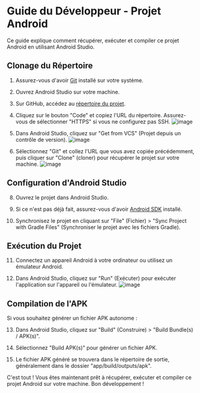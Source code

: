 # Guide du Développeur - Projet Android

Ce guide explique comment récupérer, exécuter et compiler ce projet Android en utilisant Android Studio.





## Clonage du Répertoire

1. Assurez-vous d'avoir [Git](https://git-scm.com/) installé sur votre système.

2. Ouvrez Android Studio sur votre machine.

3. Sur GitHub, accédez au [répertoire du projet]([https://github.com/votre-utilisateur/votre-projet](https://github.com/j-mouellic/OpenClassRooms-P3-EntreVoisins.git)).

4. Cliquez sur le bouton "Code" et copiez l'URL du répertoire. Assurez-vous de sélectionner "HTTPS" si vous ne configurez pas SSH.
![image](https://github.com/j-mouellic/OpenClassRooms-P3-EntreVoisins/assets/115517052/6a13e38b-f980-4766-b26c-f75113b7bace)

5. Dans Android Studio, cliquez sur "Get from VCS" (Projet depuis un contrôle de version).
![image](https://github.com/j-mouellic/OpenClassRooms-P3-EntreVoisins/assets/115517052/c6750b99-4130-4a7a-8dfd-ea0e7f7d26eb)

6. Sélectionnez "Git" et collez l'URL que vous avez copiée précédemment, puis cliquer sur "Clone" (cloner) pour récupérer le projet sur votre machine.
![image](https://github.com/j-mouellic/OpenClassRooms-P3-EntreVoisins/assets/115517052/51f35705-99a6-447a-9bd0-1d14558c9b17)





## Configuration d'Android Studio

8. Ouvrez le projet dans Android Studio.

9. Si ce n'est pas déjà fait, assurez-vous d'avoir [Android SDK](https://developer.android.com/studio/intro/update) installé.

10. Synchronisez le projet en cliquant sur "File" (Fichier) > "Sync Project with Gradle Files" (Synchroniser le projet avec les fichiers Gradle).





## Exécution du Projet

11. Connectez un appareil Android à votre ordinateur ou utilisez un émulateur Android.

12. Dans Android Studio, cliquez sur "Run" (Exécuter) pour exécuter l'application sur l'appareil ou l'émulateur.
![image](https://github.com/j-mouellic/OpenClassRooms-P3-EntreVoisins/assets/115517052/7208f1b4-0a6b-4269-86ae-8c2d2908c0a4)





## Compilation de l'APK

Si vous souhaitez générer un fichier APK autonome :

13. Dans Android Studio, cliquez sur "Build" (Construire) > "Build Bundle(s) / APK(s)".

14. Sélectionnez "Build APK(s)" pour générer un fichier APK.

15. Le fichier APK généré se trouvera dans le répertoire de sortie, généralement dans le dossier "app/build/outputs/apk".

C'est tout ! Vous êtes maintenant prêt à récupérer, exécuter et compiler ce projet Android sur votre machine. Bon développement !
